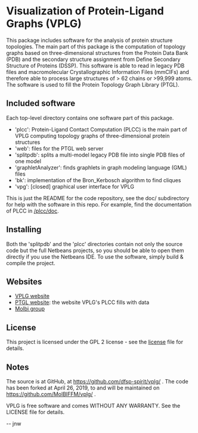 # Visualization of Protein-Ligand Graphs (VPLG)

This package includes software for the analysis of protein structure topologies.
The main part of this package is the computation of topology graphs based on three-dimensional structures from the Protein Data Bank (PDB) and the secondary structure assignment from Define Secondary Structure of Proteins (DSSP).
This software is able to read in legacy PDB files and macromolecular Crystallographic Information Files (mmCIFs) and therefore able to process large structures of > 62 chains or >99,999 atoms.
The software is used to fill the Protein Topology Graph Library (PTGL).

## Included software

Each top-level directory contains one software part of this package.

- 'plcc': Protein-Ligand Contact Computation (PLCC) is the main part of VPLG computing topology graphs of
three-dimensional protein structures
- 'web': files for the PTGL web server
- 'splitpdb': splits a multi-model legacy PDB file into single PDB files of one model
- 'graphletAnalyzer': finds graphlets in graph modeling language (GML) files
- 'bk': implementation of the Bron_Kerbosch algorithm to find cliques
- 'vpg': [closed] graphical user interface for VPLG

This is just the README for the code repository, see the doc/ subdirectory for help with the software in this repo.
For example, find the documentation of PLCC in [/plcc/doc](https://github.com/MolBIFFM/vplg/tree/master/plcc/doc).

## Installing

Both the 'splitpdb' and the 'plcc' directories contain not only the source code but the full Netbeans projects, so you should be able to open them directly if you use the Netbeans IDE.
To use the software, simply build & compile the project.

## Websites

- [VPLG website](http://www.bioinformatik.uni-frankfurt.de/tools/vplg/)
- [PTGL website](http://ptgl.uni-frankfurt.de/): the website VPLG's PLCC fills with data
- [Molbi group](https://www.uni-frankfurt.de/57211826/People)

## License

This project is licensed under the GPL 2 license - see the [license](https://github.com/MolBIFFM/vplg/blob/master/LICENSE) file for details.

## Notes

The source is at GitHub, at https://github.com/dfsp-spirit/vplg/ .
The code has been forked at April 26, 2019, to and will be maintained on https://github.com/MolBIFFM/vplg/ .

VPLG is free software and comes WITHOUT ANY WARRANTY. See the LICENSE file for details.

--
jnw
